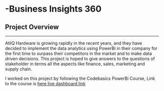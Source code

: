 # -Business Insights 360 

## Project Overview
---
AtliQ Hardware is growing rapidly in the recent years, and they have decided to implement the data analytics using PowerBi in their company for the first time to surpass their competitors in the market and to make data driven decisions. This project is hoped to give answers to the questions of stakeholder in terms all the aspects like finance, sales, marketing and supply chain.

I worked on this project by following the Codebasics PowerBi Course, Link to the course is [here live dashboard link](https://app.powerbi.com/view?r=eyJrIjoiNTI0YjllNGQtODM0Mi00MWI5LTgyYjUtNTJiMTMzNWUxYTgwIiwidCI6ImM2ZTU0OWIzLTVmNDUtNDAzMi1hYWU5LWQ0MjQ0ZGM1YjJjNCJ9)


